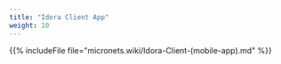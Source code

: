 ```yaml
---
title: "Idora Client App"
weight: 10
---
```


{{% includeFile file="micronets.wiki/Idora-Client-(mobile-app).md" %}}
